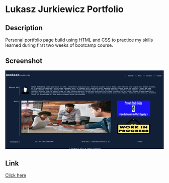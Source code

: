# Lukasz Jurkiewicz Portfolio

## Description
Personal portfolio page build using HTML and CSS to practice my skills learned during first two weeks of bootcamp course.
## Screenshot
![](./assets/images/website-screenshot.png)

## Link
[Click here](https://abstynent.github.io/lukasz-portfolio/)